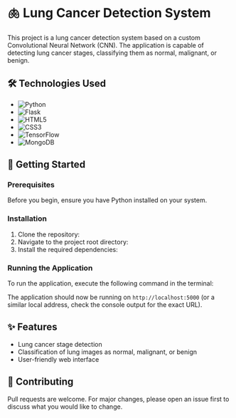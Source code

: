 # 🫁 Lung Cancer Detection System

This project is a lung cancer detection system based on a custom Convolutional Neural Network (CNN). The application is capable of detecting lung cancer stages, classifying them as normal, malignant, or benign.

## 🛠️ Technologies Used

- ![Python](https://img.shields.io/badge/-Python-3776AB?style=flat-square&logo=Python&logoColor=white)
- ![Flask](https://img.shields.io/badge/-Flask-000000?style=flat-square&logo=Flask&logoColor=white)
- ![HTML5](https://img.shields.io/badge/-HTML5-E34F26?style=flat-square&logo=html5&logoColor=white)
- ![CSS3](https://img.shields.io/badge/-CSS3-1572B6?style=flat-square&logo=css3&logoColor=white)
- ![TensorFlow](https://img.shields.io/badge/-TensorFlow-FF6F00?style=flat-square&logo=TensorFlow&logoColor=white)
- ![MongoDB](https://img.shields.io/badge/-MongoDB-47A248?style=flat-square&logo=mongodb&logoColor=white)

## 🚀 Getting Started

### Prerequisites

Before you begin, ensure you have Python installed on your system.

### Installation

1. Clone the repository:
2. Navigate to the project root directory:
3. Install the required dependencies:
### Running the Application

To run the application, execute the following command in the terminal:

The application should now be running on `http://localhost:5000` (or a similar local address, check the console output for the exact URL).

## ✨ Features

- Lung cancer stage detection
- Classification of lung images as normal, malignant, or benign
- User-friendly web interface

## 🤝 Contributing

Pull requests are welcome. For major changes, please open an issue first to discuss what you would like to change.

